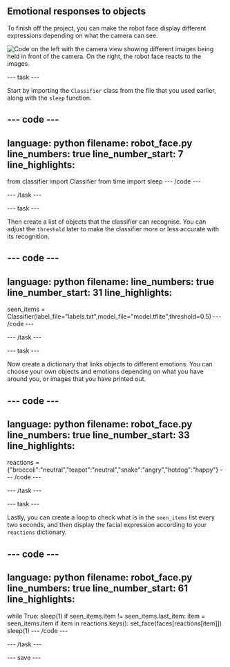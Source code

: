 ## Emotional responses to objects

To finish off the project, you can make the robot face display different expressions depending on what the camera can see.

![Code on the left with the camera view showing different images being held in front of the camera. On the right, the robot face reacts to the images.](images/completed_project.gif)

--- task ---

Start by importing the `Classifier` class from the file that you used earlier, along with the `sleep` function.

--- code ---
---
language: python
filename: robot_face.py
line_numbers: true
line_number_start: 7
line_highlights: 
---
from classifier import Classifier
from time import sleep
--- /code ---

--- /task ---

--- task ---

Then create a list of objects that the classifier can recognise. You can adjust the `threshold` later to make the classifier more or less accurate with its recognition.

--- code ---
---
language: python
filename: 
line_numbers: true
line_number_start: 31
line_highlights: 
---

seen_items = Classifier(label_file="labels.txt",model_file="model.tflite",threshold=0.5)
--- /code ---

--- /task ---

--- task ---

Now create a dictionary that links objects to different emotions. You can choose your own objects and emotions depending on what you have around you, or images that you have printed out.

--- code ---
---
language: python
filename: robot_face.py
line_numbers: true
line_number_start: 33
line_highlights: 
---

reactions = {"broccoli":"neutral","teapot":"neutral","snake":"angry","hotdog":"happy"}
--- /code ---

--- /task ---

--- task ---

Lastly, you can create a loop to check what is in the `seen_items` list every two seconds, and then display the facial expression according to your `reactions` dictionary.

--- code ---
---
language: python
filename: robot_face.py
line_numbers: true
line_number_start: 61
line_highlights: 
---
while True:
    sleep(1)
    if seen_items.item != seen_items.last_item:
        item = seen_items.item
        if item in reactions.keys():
            set_face(faces[reactions[item]])
    sleep(1)
--- /code ---

--- /task ---

--- save ---
